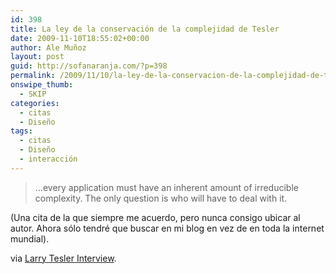 ```yaml
---
id: 398
title: La ley de la conservación de la complejidad de Tesler
date: 2009-11-10T18:55:02+00:00
author: Ale Muñoz
layout: post
guid: http://sofanaranja.com/?p=398
permalink: /2009/11/10/la-ley-de-la-conservacion-de-la-complejidad-de-tesler/
onswipe_thumb:
  - SKIP
categories:
  - citas
  - Diseño
tags:
  - citas
  - Diseño
  - interacción
---
```

> ...every application must have an inherent amount of irreducible complexity. The only question is who will have to deal with it.

(Una cita de la que siempre me acuerdo, pero nunca consigo ubicar al autor. Ahora sólo tendré que buscar en mi blog en vez de en toda la internet mundial).

via <a href="http://www.designingforinteraction.com/tesler.html">Larry Tesler Interview</a>.